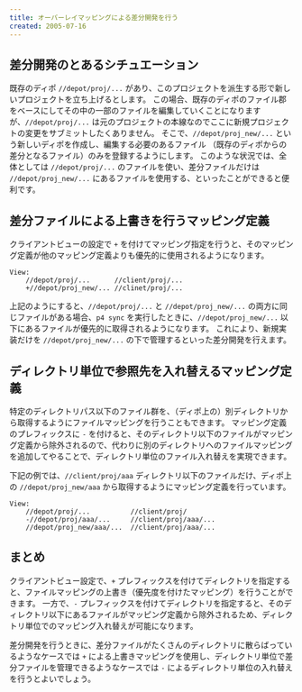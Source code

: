 ```yaml
---
title: オーバーレイマッピングによる差分開発を行う
created: 2005-07-16
---
```


差分開発のとあるシチュエーション
----

既存のディポ `//depot/proj/...` があり、このプロジェクトを派生する形で新しいプロジェクトを立ち上げるとします。
この場合、既存のディポのファイル郡をベースにしてその中の一部のファイルを編集していくことになりますが、`//depot/proj/...` は元のプロジェクトの本線なのでここに新規プロジェクトの変更をサブミットしたくありません。
そこで、`//depot/proj_new/...` という新しいディポを作成し、編集する必要のあるファイル （既存のディポからの差分となるファイル）のみを登録するようにします。
このような状況では、全体としては `//depot/proj/...` のファイルを使い、差分ファイルだけは `//depot/proj_new/...` にあるファイルを使用する、といったことができると便利です。


差分ファイルによる上書きを行うマッピング定義
----

クライアントビューの設定で `+` を付けてマッピング指定を行うと、そのマッピング定義が他のマッピング定義よりも優先的に使用されるようになります。

~~~
View:
	//depot/proj/...      //client/proj/...
	+//depot/proj_new/... //clinet/proj/...
~~~

上記のようにすると、`//depot/proj/...` と `//depot/proj_new/...` の両方に同じファイルがある場合、`p4 sync` を実行したときに、`//depot/proj_new/...` 以下にあるファイルが優先的に取得されるようになります。
これにより、新規実装だけを `//depot/proj_new/...` の下で管理するといった差分開発を行えます。


ディレクトリ単位で参照先を入れ替えるマッピング定義
----

特定のディレクトリパス以下のファイル群を、（ディポ上の）別ディレクトリから取得するようにファイルマッピングを行うこともできます。
マッピング定義のプレフィックスに `-` を付けると、そのディレクトリ以下のファイルがマッピング定義から除外されるので、代わりに別のディレクトリへのファイルマッピングを追加してやることで、ディレクトリ単位のファイル入れ替えを実現できます。

下記の例では、`//client/proj/aaa` ディレクトリ以下のファイルだけ、ディポ上の `//depot/proj_new/aaa` から取得するようにマッピング定義を行っています。

~~~
View:
	//depot/proj/...          //client/proj/
	-//depot/proj/aaa/...     //client/proj/aaa/...
	//depot/proj_new/aaa/...  //client/proj/aaa/...
~~~

まとめ
----

クライアントビュー設定で、`+` プレフィックスを付けてディレクトリを指定すると、ファイルマッピングの上書き（優先度を付けたマッピング）を行うことができます。
一方で、`-` プレフィックスを付けてディレクトリを指定すると、そのディレクトリ以下にあるファイルがマッピング定義から除外されるため、ディレクトリ単位でのマッピング入れ替えが可能になります。

差分開発を行うときに、差分ファイルがたくさんのディレクトリに散らばっているようなケースでは `+` による上書きマッピングを使用し、ディレクトリ単位で差分ファイルを管理できるようなケースでは `-` によるディレクトリ単位の入れ替えを行うとよいでしょう。

